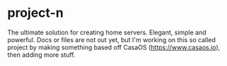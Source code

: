 # project-n
The ultimate solution for creating home servers. Elegant, simple and powerful.
Docs or files are not out yet, but I'm working on this so called project by making something based off CasaOS (https://www.casaos.io), then adding more stuff.

